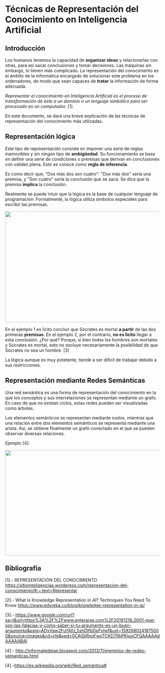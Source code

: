 # Técnicas de Representación del Conocimiento en Inteligencia Artificial
## Introducción
Los humanos tenemos la capacidad de **organizar ideas** y relacionarlas con otras, para así sacar conclusiones y tomar decisiones. Las máquinas sin embargo, lo tienen más complicado. La representación del conocimiento es el ámbito de la informática encargado de solucionar este problema en los ordenadores, de modo que sean capaces de **tratar** la información de forma adecuada.

*Representar el conocimiento en Inteligencia Artificial es el proceso de transformación de éste a un dominio o un lenguaje simbólico para ser procesado en un computador.* [1].

En este documento, se dará una breve explicación de las técnicas de representación del conocimiento más utilizadas.

## Representación lógica
Este tipo de representación consiste en imponer una serie de reglas inamovibles y sin ningún tipo de **ambigüedad**. Su funcionamiento se basa en definir una serie de condiciones o premisas que derivan en conclusiones con validez plena. Esto se conoce como **regla de inferencia**.

Es como decir que, "Dos más dos son cuatro":  "Dos más dos" sería una premisa, y "Son cuatro" sería la conclusión que se saca. Se dice que la premisa **implica** la conclusión.

Realmente se puede intuir que la lógica es la base de cualquier lenguaje de programación. Formalmente, la lógica utiliza símbolos especiales para escribir las premisas.


<p align="center">
  <img width="640" height="360" src="../Imagenes/Ejemplo lógica 2.png">
</p>

En el ejemplo 1 es lícito concluir que Sócrates es mortal **a partir** de las dos primeras **premisas**. En el ejemplo 2, por el contrario, **no es lícito** llegar a esta conclusión. ¿Por qué? Porque, si bien todos los hombres son mortales y Sócrates es mortal, esto no excluye necesariamente la posibilidad de que Sócrates no sea un hombre. [3]

La lógica aunque es muy potetente, tiende a ser difícil de trabajar debido a sus restricciones.

## Representación mediante Redes Semánticas
Una red semántica es una forma de representación del conocimiento en la que los conceptos y sus interrelaciones se representan mediante un grafo. En caso de que no existan ciclos, estas redes pueden ser visualizadas como árboles.

Los elementos semánticos se representan mediante nodos, mientras que una relación entre dos elementos semánticos se representa mediante una arista. Así, se obtiene finalmente un grafo conectado en el que se pueden observar diversas relaciones.

Ejemplo [4]:
<p align="center">
  <img width="571" height="342" src="../Imagenes/Ejemplo redes semánticas.png">
</p>


## Bibliografía
[1].- REPRESENTACIÓN DEL CONOCIMIENTO
https://sitiointeligenciaa.wordpress.com/representacion-del-conocimiento/#:~:text=Representar

[2].- What is Knowledge Representation in AI? Techniques You Need To Know
https://www.edureka.co/blog/knowledge-representation-in-ai/

[3].- 
https://www.google.com/url?sa=i&url=https%3A%2F%2Fwww.enterarse.com%2F20191216_0001-que-son-las-falacias-y-como-saber-si-tu-argumento-es-un-buen-argumento&psig=AOvVaw2FuYAlU_5shDIfbDpFvlwf&ust=1592680241975000&source=images&cd=vfe&ved=0CAIQjRxqFwoTCKD79bPKjuoCFQAAAAAdAAAAABAl

[4].- http://informatedeiae.blogspot.com/2013/11/ejemplos-de-redes-semanticas.html

[4].-https://es.wikipedia.org/wiki/Red_semántica#
